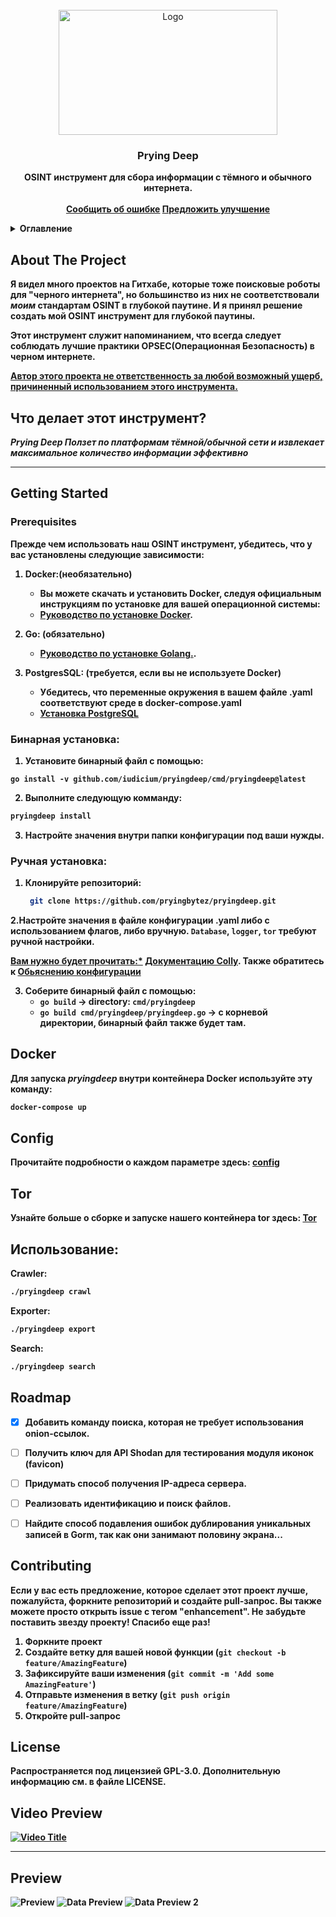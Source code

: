 <!-- PROJECT LOGO -->
<br />
<div align="center">
  <a href="https://github.com/iudicium/pryingdeep/web/static/logo.png">
    <img src="../web/static/logo.png" alt="Logo" width="350" height="200">
  </a>

  <h3 align="center">Prying Deep</h3>

  <p align="center">
    <b>OSINT инструмент для сбора информации с тёмного и обычного интернета.
    <br />
    <br />
    <a href="https://github.com/iudicium/pryingdeep/issues">Сообщить об ошибке</a>
    <a href="https://github.com/iudicium/pryingdeep/issues">Предложить улучшение</a>
  </p>
</div>



<!-- TABLE OF CONTENTS -->
<details>
  <summary>Оглавление</summary>
  <ol>
    <li>
      <a href="#about-the-project">О проекте</a>
    </li>
    <li>
      <a href="#getting-started">Начало</a>
      <ul>
        <li><a href="#prerequisites">Предварительные требования</a></li>
        <li><a href="#manual-installation">Ручная установка</a></li>
        <li><a href="#binary-installation">Бинарная установка</a></li>
      </ul>
    </li>
    <li>
      <a href="#docker">Докер</a>
      <ul>
        <li><a href="#tor">Тор</a></li>
      </ul>
    </li>
    <li><a href="#usage">Использование</a></li>
    <li><a href="#roadmap">План развития</a></li>
    <li><a href="#contributing">Участие</a></li>
    <li><a href="#license">Лицензия</a></li>
    <li><a href="#preview">Предварительный просмотр</a></li>
  </ol>
</details>



<!-- ABOUT THE PROJECT -->
## About The Project

Я видел много проектов на Гитхабе, которые тоже поисковые роботы для "черного интернета",
но большинство из них не соответствовали *моим* стандартам OSINT в глубокой паутине.
И я принял решение создать мой OSINT инструмент для глубокой паутины.


Этот инструмент служит напоминанием, что всегда следует соблюдать лучшие практики OPSEC(Операционная Безопасность) в черном интернете.


<u>Автор этого проекта не ответственность за любой возможный ущерб, причиненный использованием этого инструмента.</u>

## Что делает этот инструмент?


*Prying Deep Ползет по платформам тёмной/обычной сети и извлекает максимальное количество информации эффективно*


---

<!-- GETTING STARTED -->
## Getting Started


### Prerequisites


Прежде чем использовать наш OSINT инструмент, убедитесь, что у вас установлены следующие зависимости:

1. **Docker:(необязательно)**
    - Вы можете скачать и установить Docker, следуя официальным инструкциям по установке для вашей операционной системы:
    - [Руководство по установке Docker](https://docs.docker.com/get-docker/).

2. **Go: (обязательно)**
    - [Руководство по установке Golang.](https://go.dev/doc/install).

3. **PostgresSQL: (требуется, если вы не используете Docker)**
    - Убедитесь, что переменные окружения в вашем файле .yaml соответствуют среде в docker-compose.yaml
    - [Установка PostgreSQL](https://www.postgresql.org/download/)


### Бинарная установка:

1. Установите бинарный файл с помощью:

```Sh
go install -v github.com/iudicium/pryingdeep/cmd/pryingdeep@latest
```

2. Выполните следующую комманду:
```sh
pryingdeep install
```
3. Настройте значения внутри папки конфигурации под ваши нужды.

### Ручная установка:

1. Клонируйте репозиторий:
   ```sh
    git clone https://github.com/pryingbytez/pryingdeep.git
   ```

2.Настройте значения в файле конфигурации .yaml либо с использованием флагов, либо вручную.
  `Database`, `logger`, `tor` требуют ручной настройки. <br>


<u>Вам нужно будет прочитать:*</u> [Документацию Colly](https://github.com/gocolly/colly/blob/v1.2.0/colly.go).  Также обратитесь к [Обьяснению конфигурации](./CONFIG.MD#table-of-contents)


3. Соберите бинарный файл с помощью:
   - `go build` -> directory: `cmd/pryingdeep`
   - `go build cmd/pryingdeep/pryingdeep.go` -> c корневой директории, бинарный файл также будет там.

## Docker

Для запуска *pryingdeep* внутри контейнера Docker используйте эту команду:

```sh
docker-compose up
```


## Config
Прочитайте подробности о каждом параметре здесь:
[config](./CONFIG.MD#table-of-contents)


## Tor

Узнайте больше о сборке и запуске нашего контейнера tor здесь:
[Tor](../build/package/tor/README.MD#build)


<!-- USAGE EXAMPLES -->
## Использование:

Crawler:
   ```sh
   ./pryingdeep crawl
   ```

Exporter:
 ```sh
 ./pryingdeep export
  ```

Search:
 ```sh
 ./pryingdeep search
  ```


<!-- ROADMAP -->
## Roadmap

- [x] Добавить команду поиска, которая не требует использования onion-ссылок.
- [ ] Получить ключ для API Shodan для тестирования модуля иконок (favicon)
- [ ] Придумать способ получения IP-адреса сервера.
- [ ] Реализовать   идентификацию и поиск файлов.
- [ ] Найдите способ подавления ошибок дублирования уникальных записей в Gorm, так как они занимают половину экрана...


<!-- CONTRIBUTING -->
## Contributing




Если у вас есть предложение, которое сделает этот проект лучше, пожалуйста, форкните репозиторий и создайте pull-запрос. Вы также можете просто открыть issue с тегом "enhancement".
Не забудьте поставить звезду проекту! Спасибо еще раз!

1. Форкните проект
2. Создайте ветку для вашей новой функции (`git checkout -b feature/AmazingFeature`)
3. Зафиксируйте ваши изменения (`git commit -m 'Add some AmazingFeature'`)
4. Отправьте изменения в ветку (`git push origin feature/AmazingFeature`)
5. Откройте pull-запрос



<!-- LICENSE -->
## License


Распространяется под лицензией GPL-3.0. Дополнительную информацию см. в файле LICENSE.



## Video Preview

[![Video Title](https://img.youtube.com/vi/TvRT_lvixI0/maxresdefault.jpg)](https://www.youtube.com/watch?v=TvRT_lvixI0)

---

## Preview

![Preview](../web/static/preview.png)
![Data Preview](../web/static/data_preview.png)
![Data Preview 2](../web/static/data_preview2.png)

